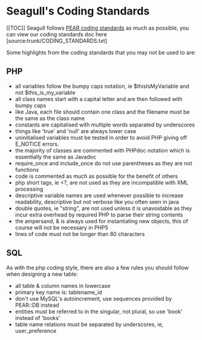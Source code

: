 <!-- Name: Standards/CodingStandards -->
<!-- Version: 3 -->
<!-- Last-Modified: 2006/02/13 13:28:00 -->
<!-- Author: demian -->
# Seagull's Coding Standards
[[TOC]]
Seagull follows [PEAR coding standards](http://pear.php.net/manual/en/standards.php) as much as possible, you can view our coding standards doc here [source:trunk/CODING_STANDARDS.txt]  

Some highlights from the coding standards that you may not be used to are:

## PHP
  * all variables follow the bumpy caps notation, ie $thisIsMyVariable and not $this_is_my_variable 
  * all class names start with a capital letter and are then followed with bumpy caps 
  * like Java, each file should contain one class and the filename must be the same as the class name 
  * constants are capitalised with multiple words separated by underscores
  * things like 'true' and 'null' are always lower case 
  * uninitialised variables must be tested in order to avoid PHP giving off E_NOTICE errors.
  * the majority of classes are commented with PHPdoc notation which is essentially the same as Javadoc 
  * require_once and include_once do not use parentheses as they are not functions 
  * code is commented as much as possible for the benefit of others 
  * php short tags, ie <?, are not used as they are incompatible with XML processing 
  * descriptive variable names are used whenever possible to increase readability, descriptive but not verbose like you often seen in java 
  * double quotes, ie "string", are not used unless it is unavoidable as they incur extra overhead by required PHP to parse their string contents
  * the ampersand, & is always used for instantiating new objects, this of course will not be necessary in PHP5
  * lines of code must not be longer than 80 characters

## SQL
As with the php coding style, there are also a few rules you should follow when designing a new table:
  * all table & column names in lowercase
  * primary key name is: tablename_id
  * don't use MySQL's autoincrement, use sequences provided by PEAR::DB instead
  * entities must be referred to in the singular, not plural, so use 'book' instead of 'books'
  * table name relations must be separated by underscores, ie, user_preference